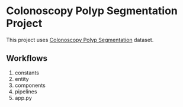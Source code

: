 # Colonoscopy Polyp Segmentation Project

This project uses [Colonoscopy Polyp Segmentation](https://www.kaggle.com/competitions/bkai-igh-neopolyp/data) dataset.


## Workflows

1. constants
2. entity
3. components
4. pipelines
5. app.py